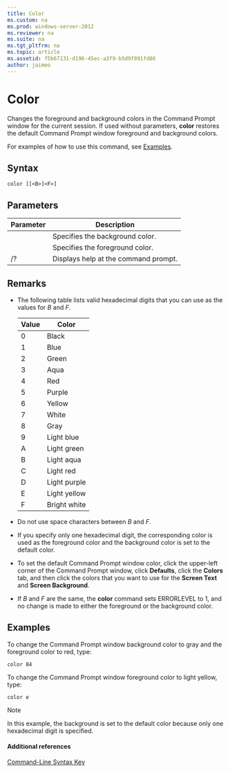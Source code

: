 ```yaml
---
title: Color
ms.custom: na
ms.prod: windows-server-2012
ms.reviewer: na
ms.suite: na
ms.tgt_pltfrm: na
ms.topic: article
ms.assetid: f5b67131-d196-45ec-a3f9-b5d9f091fd86
author: jaimeo
---
```

# Color
Changes the foreground and background colors in the Command Prompt window for the current session. If used without parameters, **color** restores the default Command Prompt window foreground and background colors.  
  
For examples of how to use this command, see [Examples](#BKMK_examples).  
  
## Syntax  
  
```  
color [[<B>]<F>]  
```  
  
## Parameters  
  
|Parameter|Description|  
|-------------|---------------|  
|<B>|Specifies the background color.|  
|<F>|Specifies the foreground color.|  
|\/?|Displays help at the command prompt.|  
  
## Remarks  
  
-   The following table lists valid hexadecimal digits that you can use as the values for *B* and *F*.  
  
    |Value|Color|  
    |---------|---------|  
    |0|Black|  
    |1|Blue|  
    |2|Green|  
    |3|Aqua|  
    |4|Red|  
    |5|Purple|  
    |6|Yellow|  
    |7|White|  
    |8|Gray|  
    |9|Light blue|  
    |A|Light green|  
    |B|Light aqua|  
    |C|Light red|  
    |D|Light purple|  
    |E|Light yellow|  
    |F|Bright white|  
  
-   Do not use space characters between *B* and *F*.  
  
-   If you specify only one hexadecimal digit, the corresponding color is used as the foreground color and the background color is set to the default color.  
  
-   To set the default Command Prompt window color, click the upper\-left corner of the Command Prompt window, click **Defaults**, click the **Colors** tab, and then click the colors that you want to use for the **Screen Text** and **Screen Background**.  
  
-   If *B* and *F* are the same, the **color** command sets ERRORLEVEL to 1, and no change is made to either the foreground or the background color.  
  
## <a name="BKMK_examples"></a>Examples  
To change the Command Prompt window background color to gray and the foreground color to red, type:  
  
```  
color 84  
```  
  
To change the Command Prompt window foreground color to light yellow, type:  
  
```  
color e  
```  
  
> [!NOTE]  
> In this example, the background is set to the default color because only one hexadecimal digit is specified.  
  
#### Additional references  
[Command-Line Syntax Key](Command-Line-Syntax-Key.md)  
  

